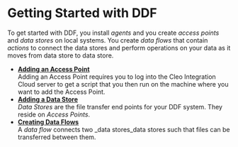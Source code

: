 # Getting Started with DDF

<div class="body">

To get started with DDF, you install _agents_ and you create _access points_ and _data stores_ on local systems. You create _data flows_ that contain _actions_ to connect the data stores and perform operations on your data as it moves from data store to data store.

</div>

<div class="related-links">

*   **[Adding an Access Point](../Tasks/DDF_AddingAccessPoints_task.html)**  
    Adding an Access Point requires you to log into the Cleo Integration Cloud server to get a script that you then run on the machine where you want to add the Access Point.
*   **[Adding a Data Store](../Tasks/DDF_AddingDataStores_task.html)**  
    _Data Stores_ are the file transfer end points for your DDF system. They reside on _Access Points_.
*   **[Creating Data Flows](../Tasks/DDF_CreatingDataFlows_task.html)**  
    A _data flow_ connects two _data stores_data stores such that files can be transferred between them.

</div>
